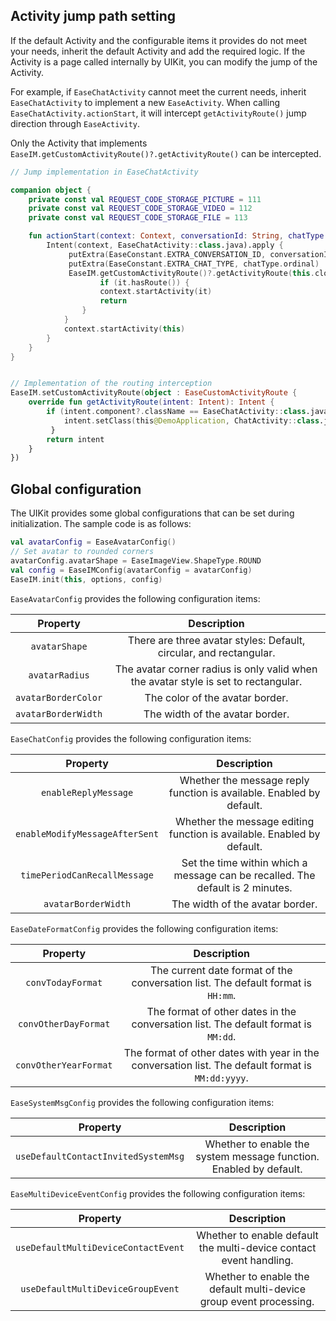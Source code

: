 ## Activity jump path setting

If the default Activity and the configurable items it provides do not meet your needs, inherit the default Activity and add the required logic. If the Activity is a page called internally by UIKit, you can modify the jump of the Activity.

For example, if `EaseChatActivity` cannot meet the current needs, inherit `EaseChatActivity` to implement a new `EaseActivity`. When calling `EaseChatActivity.actionStart`, it will intercept `getActivityRoute()` jump direction through `EaseActivity`.

Only the Activity that implements `EaseIM.getCustomActivityRoute()?.getActivityRoute()` can be intercepted.

```kotlin
// Jump implementation in EaseChatActivity

companion object {
    private const val REQUEST_CODE_STORAGE_PICTURE = 111
    private const val REQUEST_CODE_STORAGE_VIDEO = 112
    private const val REQUEST_CODE_STORAGE_FILE = 113

    fun actionStart(context: Context, conversationId: String, chatType: EaseChatType) {
        Intent(context, EaseChatActivity::class.java).apply {
             putExtra(EaseConstant.EXTRA_CONVERSATION_ID, conversationId)
             putExtra(EaseConstant.EXTRA_CHAT_TYPE, chatType.ordinal)
             EaseIM.getCustomActivityRoute()?.getActivityRoute(this.clone() as Intent)?.let {
                    if (it.hasRoute()) {
                    context.startActivity(it)
                    return
                }
            }
            context.startActivity(this)
        }
    }
}


// Implementation of the routing interception 
EaseIM.setCustomActivityRoute(object : EaseCustomActivityRoute {
    override fun getActivityRoute(intent: Intent): Intent {
        if (intent.component?.className == EaseChatActivity::class.java.name) {
            intent.setClass(this@DemoApplication, ChatActivity::class.java)
         }
        return intent
    }
})
```

## Global configuration

The UIKit provides some global configurations that can be set during initialization. The sample code is as follows:

```kotlin
val avatarConfig = EaseAvatarConfig()
// Set avatar to rounded corners
avatarConfig.avatarShape = EaseImageView.ShapeType.ROUND
val config = EaseIMConfig(avatarConfig = avatarConfig)
EaseIM.init(this, options, config)
```

`EaseAvatarConfig` provides the following configuration items:

| Property | Description |
|:---:|:---:|
| `avatarShape` | There are three avatar styles: Default, circular, and rectangular. |
| `avatarRadius` | The avatar corner radius is only valid when the avatar style is set to rectangular. |
| `avatarBorderColor` | The color of the avatar border. |
| `avatarBorderWidth` | The width of the avatar border. |

`EaseChatConfig` provides the following configuration items:

| Property | Description |
|:---:|:---:|
| `enableReplyMessage` | Whether the message reply function is available. Enabled by default. |
| `enableModifyMessageAfterSent` | Whether the message editing function is available. Enabled by default. |
| `timePeriodCanRecallMessage` | Set the time within which a message can be recalled. The default is 2 minutes. |
| `avatarBorderWidth` | The width of the avatar border. |

`EaseDateFormatConfig` provides the following configuration items:

| Property | Description |
|:---:|:---:|
| `convTodayFormat` | The current date format of the conversation list. The default format is `HH:mm`. |
| `convOtherDayFormat` | The format of other dates in the conversation list. The default format is `MM:dd`. |
| `convOtherYearFormat` | The format of other dates with year in the conversation list. The default format is `MM:dd:yyyy`. |

`EaseSystemMsgConfig` provides the following configuration items:

| Property | Description |
|:---:|:---:|
| `useDefaultContactInvitedSystemMsg` | Whether to enable the system message function. Enabled by default.|

`EaseMultiDeviceEventConfig` provides the following configuration items:

| Property | Description |
|:---:|:---:|
|`useDefaultMultiDeviceContactEvent` |	Whether to enable default the multi-device contact event handling. |
|`useDefaultMultiDeviceGroupEvent`	| Whether to enable the default multi-device group event processing.|
